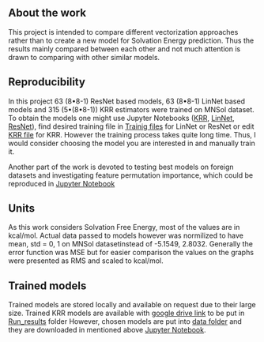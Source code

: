 ## About the work
This project is intended to compare different vectorization approaches rather than to create a new model for Solvation
Energy prediction. Thus the results mainly compared between each other and not much attention is drawn to comparing with
other similar models.
## Reproducibility
In this project 63 (8•8-1) ResNet based models, 63 (8•8-1) LinNet based models and 315 (5•(8•8-1)) KRR estimators were 
trained on MNSol dataset. To obtain the models one might use Jupyter Notebooks ([KRR](Examples/Example_KRR.ipynb), 
 [LinNet](Examples/Example_Lin.ipynb), [ResNet](Examples/Example_Res.ipynb)), find desired training file in
[Trainig files](Training_files) for LinNet or ResNet or edit [KRR file](Training_files/000_Consequent_KRR.py) for KRR. 
However the training process takes quite long time. Thus, I would consider choosing the model you are interested in and
manually train it. 

Another part of the work is devoted to testing best models on foreign datasets and investigating 
feature permutation importance, which could be reproduced in 
[Jupyter Notebook](Examples/Foreign_Datasets_Feature_Permutations.ipynb)

## Units
As this work considers Solvation Free Energy, most of the values are in kcal/mol. Actual data passed to models however 
was normilized to have mean, std = 0, 1 on MNSol datasetinstead of -5.1549, 2.8032. Generally the error function was MSE
but for easier comparison the values on the graphs were presented as RMS and scaled to kcal/mol.

## Trained models
Trained models are stored locally and available on request due to their large size. Trained KRR models are available
with [google drive link](https://drive.google.com/drive/folders/1SSmV2efZHku2CqQUVswASER0lo6xiW7Z?usp=sharing) to be put
in [Run_results](Run_results) folder
However, chosen models are put into [data folder](Examples/data) and they are downloaded in mentioned above
[Jupyter Notebook](Examples/Foreign_Datasets_Feature_Permutations.ipynb).  

